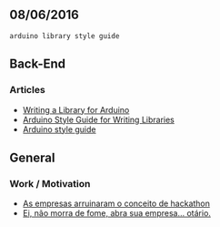 08/06/2016
----------

`arduino library style guide`

## Back-End

### Articles
- [Writing a Library for Arduino](https://www.arduino.cc/en/Hacking/LibraryTutorial)
- [Arduino Style Guide for Writing Libraries](https://www.arduino.cc/en/Reference/APIStyleGuide)
- [Arduino style guide](https://www.arduino.cc/en/Reference/StyleGuide)

## General

### Work / Motivation

- [As empresas arruinaram o conceito de hackathon](https://alanhoff.com/posts/empresas-arruinaram-o-conceito-de-hackathon.html)
- [Ei, não morra de fome, abra sua empresa… otário.](https://trendr.com.br/ei-n%C3%A3o-morra-de-fome-abra-sua-empresa-ot%C3%A1rio-34174be8c984#.ao7p2fje7)
